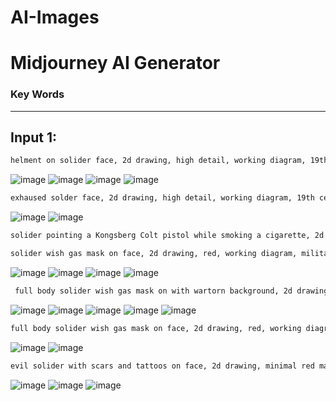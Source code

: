 # AI-Images

# Midjourney AI Generator

### Key Words

---

## Input 1:

```bash
helment on solider face, 2d drawing, high detail, working diagram, 19th century, red eyes, ww2, world war 2, detailed working diagram, combat
```
![image](https://user-images.githubusercontent.com/45083490/188250470-49f45e61-ee07-48e0-9939-323750bd33d1.png)
![image](https://user-images.githubusercontent.com/45083490/188250516-65cc6c27-0922-4dfe-ae76-3b88adab2e1e.png)
![image](https://user-images.githubusercontent.com/45083490/188250592-cc7af5c3-8969-49c4-ad02-6125fb324f41.png)
![image](https://user-images.githubusercontent.com/45083490/188250818-18e31f4b-e3c2-46de-8305-9b5ca8b7b7a6.png)

```bash
exhaused solder face, 2d drawing, high detail, working diagram, 19th century, red eyes, ww2, world war 2, detailed working diagram, combat uniform, ss, military insignia, insignia, glit metal, german military uniform
```
![image](https://user-images.githubusercontent.com/45083490/188250879-443545f9-c899-4f03-a9e3-5577d300bb0e.png)
![image](https://user-images.githubusercontent.com/45083490/188250936-d389c028-6736-41f1-8d85-9bdb0d457250.png)


```bash
solider pointing a Kongsberg Colt pistol while smoking a cigarette, 2d drawing, red, working diagram, blueprint,  military, insignia, rank, combat uniform, ss, high details, ww2, world war 2, helment, 1940s
```

```bash
solider wish gas mask on face, 2d drawing, red, working diagram, military, insignia, rank, combat uniform, ss, high details, ww2, world war 2, helment, 1940s, tired, exhaused
```
![image](https://user-images.githubusercontent.com/45083490/188251499-96b27157-004d-4624-b81a-c350637c00ab.png)
![image](https://user-images.githubusercontent.com/45083490/188251584-a6f64ce2-0a63-48a4-87db-1a871967f8f1.png)
![image](https://user-images.githubusercontent.com/45083490/188251628-c326ec86-7e94-4571-9749-bf58961f4524.png)
![image](https://user-images.githubusercontent.com/45083490/188251660-cb178f42-e0bc-43be-b494-1cfa5e3928c6.png)


```bash
 full body solider wish gas mask on with wartorn background, 2d drawing, minimal red marks, working diagram, military, insignia, rank, combat uniform, ss, high details, ww2, world war 2, helment, 1940s
```
![image](https://user-images.githubusercontent.com/45083490/188252273-a0d14590-186a-4bf7-847b-75d5ca725a67.png)
![image](https://user-images.githubusercontent.com/45083490/188252293-3da09cd8-64fa-4d39-9ddc-463a7abdb9ea.png)
![image](https://user-images.githubusercontent.com/45083490/188252315-35a8f6fb-e7da-48b7-ad57-52b5c1ded2c5.png)
![image](https://user-images.githubusercontent.com/45083490/188252356-8a4d6f45-02b0-4f51-b924-c9f4ea1f86fa.png)
![image](https://user-images.githubusercontent.com/45083490/188252370-ccbaac01-1179-423c-9e8e-2f2799bf85f6.png)


```bash
full body solider wish gas mask on face, 2d drawing, red, working diagram, military, insignia, rank, combat uniform, ss, high details, ww2, world war 2, helment, 1940s, wartorn background
```
![image](https://user-images.githubusercontent.com/45083490/188252478-270d5a10-4b40-42b0-afc9-2fefcd79c201.png)
![image](https://user-images.githubusercontent.com/45083490/188252487-dd8df1b3-18b4-47d4-8560-d9c2e7767cc4.png)

```bash
evil solider with scars and tattoos on face, 2d drawing, minimal red marks, gold insignia, gold marks, evil eyes, working diagram, military, insignia, rank, combat uniform, ss, high details, ww2, world war 2, helment, 1940s
```
![image](https://user-images.githubusercontent.com/45083490/188252860-5b2a911d-585e-4604-bf52-e3bff0aeb7de.png)
![image](https://user-images.githubusercontent.com/45083490/188252862-eec46954-c4da-498c-9263-bc0d9dd4bac0.png)
![image](https://user-images.githubusercontent.com/45083490/188252865-2585c3cf-7f1e-46e7-b9b9-c29495f6cfe3.png)
